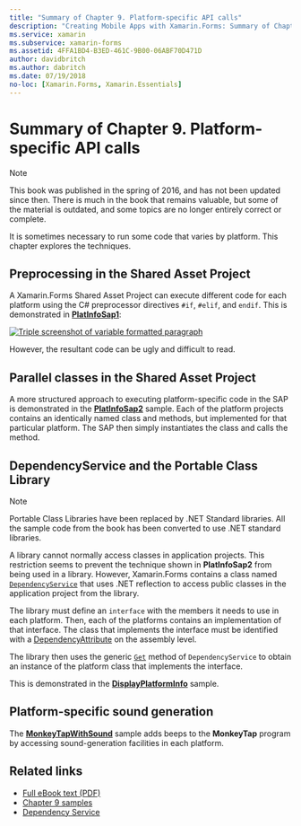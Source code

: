 ```yaml
---
title: "Summary of Chapter 9. Platform-specific API calls"
description: "Creating Mobile Apps with Xamarin.Forms: Summary of Chapter 9. Platform-specific API calls"
ms.service: xamarin
ms.subservice: xamarin-forms
ms.assetid: 4FFA1BD4-B3ED-461C-9B00-06ABF70D471D
author: davidbritch
ms.author: dabritch
ms.date: 07/19/2018
no-loc: [Xamarin.Forms, Xamarin.Essentials]
---
```


# Summary of Chapter 9. Platform-specific API calls

> [!NOTE]
> This book was published in the spring of 2016, and has not been updated since then. There is much in the book that remains valuable, but some of the material is outdated, and some topics are no longer entirely correct or complete.

It is sometimes necessary to run some code that varies by platform. This chapter explores the techniques.

## Preprocessing in the Shared Asset Project

A Xamarin.Forms Shared Asset Project can execute different code for each platform using the C# preprocessor directives `#if`, `#elif`, and `endif`. This is demonstrated in [**PlatInfoSap1**](https://github.com/xamarin/xamarin-forms-book-samples/tree/master/Chapter09/PlatInfoSap1):

[![Triple screenshot of variable formatted paragraph](images/ch09fg01-small.png "Device Model and Operating System")](images/ch09fg01-large.png#lightbox "Device Model and Operating System")

However, the resultant code can be ugly and difficult to read.

## Parallel classes in the Shared Asset Project

A more structured approach to executing platform-specific code in the SAP is demonstrated in the [**PlatInfoSap2**](https://github.com/xamarin/xamarin-forms-book-samples/tree/master/Chapter09/PlatInfoSap2) sample. Each of the platform projects contains an identically named class and methods, but implemented for that particular platform. The SAP then simply instantiates the class and calls the method.

## DependencyService and the Portable Class Library

> [!NOTE]
> Portable Class Libraries have been replaced by .NET Standard libraries. All the sample code from the book has been converted to use .NET standard libraries.

A library cannot normally access classes in application projects. This restriction seems to prevent the technique shown in **PlatInfoSap2** from being used in a library. However, Xamarin.Forms contains a class named [`DependencyService`](xref:Xamarin.Forms.DependencyService) that uses .NET reflection to access public classes in the application project from the library.

The library must define an `interface` with the members it needs to use in each platform. Then, each of the platforms contains an implementation of that interface. The class that implements the interface must be identified with a [DependencyAttribute](xref:Xamarin.Forms.DependencyAttribute) on the assembly level.

The library then uses the generic [`Get`](xref:Xamarin.Forms.DependencyService.Get*) method of `DependencyService` to obtain an instance of the platform class that implements the interface.

This is demonstrated in the [**DisplayPlatformInfo**](https://github.com/xamarin/xamarin-forms-book-samples/tree/master/Chapter09/DisplayPlatformInfo) sample.

## Platform-specific sound generation

The [**MonkeyTapWithSound**](https://github.com/xamarin/xamarin-forms-book-samples/tree/master/Chapter09/MonkeyTapWithSound) sample adds beeps to the **MonkeyTap** program by accessing sound-generation facilities in each platform.

## Related links

- [Full eBook text (PDF)](https://aka.ms/xamformsebook)
- [Chapter 9 samples](https://github.com/xamarin/xamarin-forms-book-samples/tree/master/Chapter09)
- [Dependency Service](~/xamarin-forms/app-fundamentals/dependency-service/index.md)
